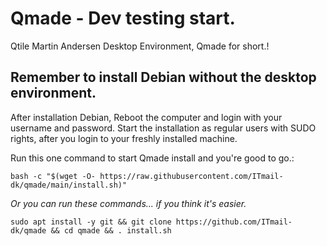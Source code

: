 # Qmade - Dev testing start.
Qtile Martin Andersen Desktop Environment, Qmade for short.!

## Remember to install Debian without the desktop environment.
After installation Debian, Reboot the computer and login with your username and password.
Start the installation as regular users with SUDO rights, after you login to your freshly installed machine.

Run this one command to start Qmade install and you're good to go.: 

`bash -c "$(wget -O- https://raw.githubusercontent.com/ITmail-dk/qmade/main/install.sh)"`

*Or you can run these commands... if you think it's easier.*

`sudo apt install -y git && git clone https://github.com/ITmail-dk/qmade && cd qmade && . install.sh`
